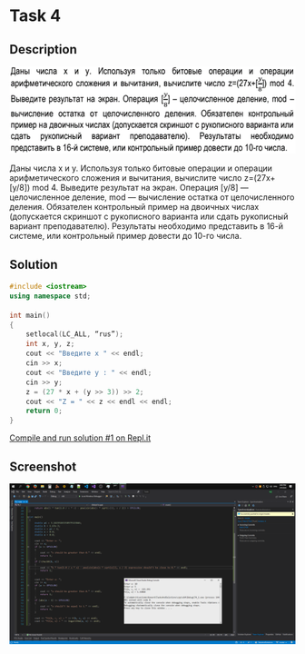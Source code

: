 # Task 4

## Description

![Description](5_description.png)

Даны числа х и у. Используя только битовые операции и операции арифметического сложения и вычитания, вычислите число z=(27х+\[y/8\]) mod 4. Выведите результат на экран. Операция [y/8] — целочисленное деление, mod — вычисление остатка от целочисленного деления. Обязателен контрольный пример на двоичных числах (допускается скриншот с рукописного варианта или сдать рукописный вариант преподавателю). Результаты необходимо представить в 16-й системе, или контрольный пример довести до 10-го числа.

## Solution

```C++
#include <iostream>
using namespace std;

int main()
{
	setlocal(LC_ALL, “rus”);
	int x, y, z;
	cout << "Введите х " << endl;
	cin >> x;
	cout << "Введите у : " << endl;
	cin >> y;
	z = (27 * x + (y >> 3)) >> 2;
	cout << "Z = " << z << endl << endl;
	return 0;
}
```

[Compile and run solution #1 on Repl.it](https://repl.it/@Konard/Task41)

## Screenshot

![Screenshot 1 for solution 1](4_screenshot_1_1.png)